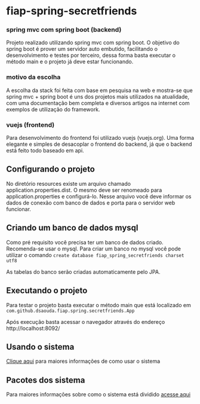 # fiap-spring-secretfriends

### spring mvc com spring boot (backend)

Projeto realizado utilizando spring mvc com spring boot. O objetivo do spring boot é prover um servidor auto embutido, facilitando o desenvolvimento e testes por terceiro, dessa forma basta executar o método main e o projeto já deve estar funcionando.

### motivo da escolha

A escolha da stack foi feita com base em pesquisa na web e mostra-se que spring mvc + spring boot é uns dos projetos mais utilizados na atualidade, com uma documentação bem completa e diversos artigos na internet com exemplos de utilização do framework.

### vuejs (frontend)

Para desenvolvimento do frontend foi utilizado vuejs (vuejs.org). Uma forma elegante e simples de desacoplar o frontend do backend, já que o backend está feito todo baseado em api.

## Configurando o projeto

No diretório resources existe um arquivo chamado application.properties.dist. O mesmo deve ser renomeado para application.properties e configurá-lo. Nesse arquivo você deve informar os dados de conexão com banco de dados e porta para o servidor web funcionar.

## Criando um banco de dados mysql

Como pré requisito você precisa ter um banco de dados criado. Recomenda-se usar o mysql.
Para criar um banco no mysql você pode utilizar o comando `create database fiap_spring_secretfriends charset utf8`

As tabelas do banco serão criadas automaticamente pelo JPA.

## Executando o projeto

Para testar o projeto basta executar o método main que está localizado em `com.github.dsaouda.fiap.spring.secretfriends.App`

Após execução basta acessar o navegador através do endereço http://localhost:8092/

## Usando o sistema

[Clique aqui](https://github.com/dsaouda/fiap-spring-secretfriends/blob/master/docs/USANDO_SISTEMA.md) para maiores informações de como usar o sistema

## Pacotes dos sistema

Para maiores informações sobre como o sistema está dividido [acesse aqui](https://github.com/dsaouda/fiap-spring-secretfriends/blob/master/spring-backend/README.md)

